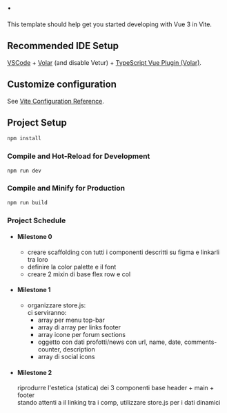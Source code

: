 # .

This template should help get you started developing with Vue 3 in Vite.

## Recommended IDE Setup

[VSCode](https://code.visualstudio.com/) + [Volar](https://marketplace.visualstudio.com/items?itemName=Vue.volar) (and disable Vetur) + [TypeScript Vue Plugin (Volar)](https://marketplace.visualstudio.com/items?itemName=Vue.vscode-typescript-vue-plugin).

## Customize configuration

See [Vite Configuration Reference](https://vitejs.dev/config/).

## Project Setup

```sh
npm install
```

### Compile and Hot-Reload for Development

```sh
npm run dev
```

### Compile and Minify for Production

```sh
npm run build
```

### Project Schedule

- #### Milestone 0
  - creare scaffolding con tutti i componenti descritti su figma e linkarli tra loro
  - definire la color palette e il font
  - creare 2 mixin di base flex row e col
- #### Milestone 1
  - organizzare store.js: \
     ci serviranno:
    - array per menu top-bar
    - array di array per links footer
    - array icone per forum sections
    - oggetto con dati profotti/news con url, name, date, comments-counter, description
    - array di social icons
- #### Milestone 2
  riprodurre l'estetica (statica) dei 3 componenti base header + main + footer \
  stando attenti a il linking tra i comp, utilizzare store.js per i dati dinamici

